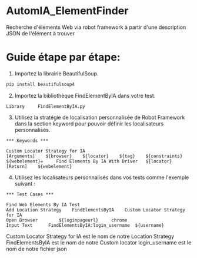 # AutomIA_ElementFinder
Recherche d'élements Web via robot framework à partir d'une description JSON de l'élément à trouver


# Guide étape par étape:

1. Importez la librairie BeautifulSoup.

```sh
pip install beautifulsoup4
```

2. Importez la bibliothèque FindElementByIA dans votre test.

```robot
Library     FindElementByIA.py
```
3. Utilisez la stratégie de localisation personnalisée de Robot Framework dans la section keyword pour pouvoir définir les localisateurs personnalisés.

```robot
*** Keywords ***

Custom Locator Strategy for IA
[Arguments]    ${browser}    ${locator}    ${tag}    ${constraints}
${webelement}=     Find Elements By IA With Driver   ${locator}
[Return]    ${webelement}
```

4. Utilisez les localisateurs personnalisés dans vos tests comme l'exemple suivant :

```robot
*** Test Cases ***

Find Web Elements By IA Test
Add Location Strategy    FindElementsByIA    Custom Locator Strategy for IA
Open Browser        ${loginpageurl}     chrome
Input Text      FindElementsByIA:login_username  ${username}
```
Custom Locator Strategy for IA est le nom de notre Location Strategy
FindElementsByIA est le nom de notre Custom locator
login_username est le nom de notre fichier json
